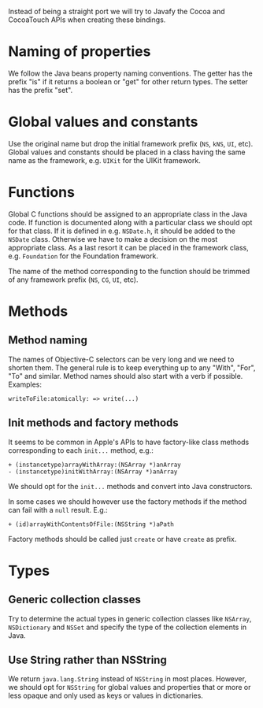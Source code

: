Instead of being a straight port we will try to Javafy the Cocoa and CocoaTouch APIs when creating these bindings. 

# Naming of properties
We follow the Java beans property naming conventions. The getter has the prefix "is" if it returns a boolean or "get" for other return types. The setter has the prefix "set".

# Global values and constants
Use the original name but drop the initial framework prefix (`NS`, `kNS`, `UI`, etc). Global values and constants should be placed in a class having the same name as the framework, e.g. `UIKit` for the UIKit framework.

# Functions
Global C functions should be assigned to an appropriate class in the Java code. If function is documented along with a particular class we should opt for that class. If it is defined in e.g. `NSDate.h`, it should be added to the `NSDate` class. Otherwise we have to make a decision on the most appropriate class. As a last resort it can be placed in the framework class, e.g. `Foundation` for the Foundation framework.

The name of the method corresponding to the function should be trimmed of any framework prefix (`NS`, `CG`, `UI`, etc).

# Methods

## Method naming
The names of Objective-C selectors can be very long and we need to shorten them. The general rule is to keep everything up to any "With", "For", "To" and similar. Method names should also start with a verb if possible. Examples:

```
writeToFile:atomically: => write(...)
```

## Init methods and factory methods
It seems to be common in Apple's APIs to have factory-like class methods corresponding to each `init...` method, e.g.:

```
+ (instancetype)arrayWithArray:(NSArray *)anArray
- (instancetype)initWithArray:(NSArray *)anArray
```

We should opt for the `init...` methods and convert into Java constructors.

In some cases we should however use the factory methods if the method can fail with a `null` result. E.g.:

```
+ (id)arrayWithContentsOfFile:(NSString *)aPath
```

Factory methods should be called just `create` or have `create` as prefix.

# Types

## Generic collection classes
Try to determine the actual types in generic collection classes like `NSArray`, `NSDictionary` and `NSSet` and specify the type of the collection elements in Java.

## Use String rather than NSString
We return `java.lang.String` instead of `NSString` in most places. However, we should opt for `NSString` for global values and properties that or more or less opaque and only used as keys or values in dictionaries.